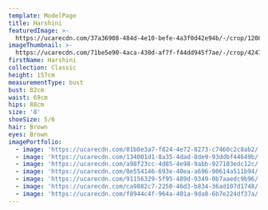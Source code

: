 ```yaml
---
template: ModelPage
title: Harshini
featuredImage: >-
  https://ucarecdn.com/37a36908-484d-4e10-befe-4a3f0d42e94b/-/crop/1208x686/0,33/-/preview/
imageThumbnail: >-
  https://ucarecdn.com/71be5e90-4aca-430d-af7f-f44dd945f7ae/-/crop/4247x4824/149,0/-/preview/
firstName: Harshini
collection: Classic
height: 157cm
measurementType: bust
bust: 82cm
waist: 69cm
hips: 88cm
size: '8'
shoeSize: 5/6
hair: Brown
eyes: Brown
imagePortfolio:
  - image: 'https://ucarecdn.com/01b0e3a7-f824-4e72-8273-c7460c2c8ab2/'
  - image: 'https://ucarecdn.com/134001d1-8a35-4dad-8de9-93ddbf44649b/'
  - image: 'https://ucarecdn.com/a98f23cc-4d85-4e98-9abb-927103edc12c/'
  - image: 'https://ucarecdn.com/0e554146-693e-40ea-a696-90614a511b94/'
  - image: 'https://ucarecdn.com/91156329-5f95-489d-9349-0b7aaedc9b96/'
  - image: 'https://ucarecdn.com/ca9882c7-2250-46d3-b834-36ad107d1748/'
  - image: 'https://ucarecdn.com/f8944c4f-964a-401a-9da8-6b7e224df37a/'
---
```


